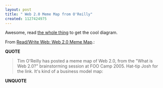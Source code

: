 ```yaml
---
layout: post
title: " Web 2.0 Meme Map from O'Reilly"
created: 1127424975
---
```

<p>Awesome, read <a href="http://www.readwriteweb.com/archives/002834.php">the whole thing</a> to get the cool diagram.
</p>
<p>From <a href="http://www.readwriteweb.com/archives/002834.php">Read/Write Web: Web 2.0 Meme Map</a>.:</p>
<p><b>QUOTE</b></p><blockquote><p>Tim O'Reilly has posted a meme map of Web 2.0, from the "What is Web 2.0?" brainstorming session at FOO Camp 2005. Hat-tip Josh for the link. It's kind of a business model map:</p></blockquote><p><b>UNQUOTE</b></p>



